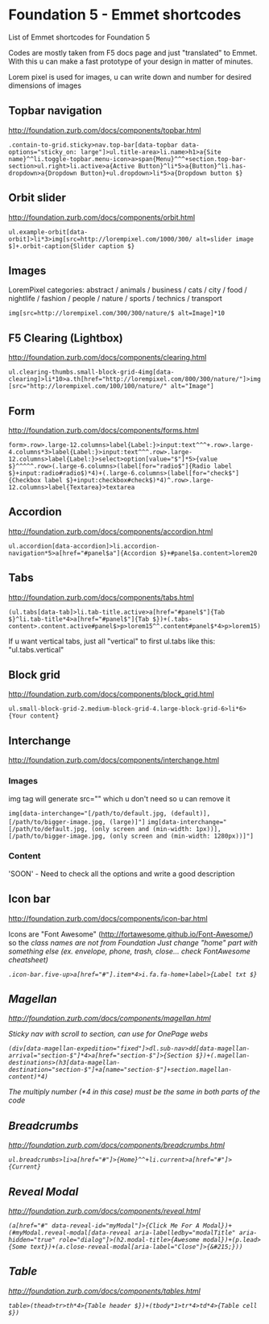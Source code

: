 # Foundation 5 - Emmet shortcodes
List of Emmet shortcodes for Foundation 5

Codes are mostly taken from F5 docs page and just "translated" to Emmet. With this u can make a fast prototype of your design in matter of minutes.

Lorem pixel is used for images, u can write down and number for desired dimensions of images


## Topbar navigation

http://foundation.zurb.com/docs/components/topbar.html

`.contain-to-grid.sticky>nav.top-bar[data-topbar data-options="sticky_on: large"]>ul.title-area>li.name>h1>a{Site name}^^li.toggle-topbar.menu-icon>a>span{Menu}^^^+section.top-bar-section>ul.right>li.active>a{Active Button}^li*5>a{Button}^li.has-dropdown>a{Dropdown Button}+ul.dropdown>li*5>a{Dropdown button $}`

## Orbit slider

http://foundation.zurb.com/docs/components/orbit.html

`ul.example-orbit[data-orbit]>li*3>img[src=http://lorempixel.com/1000/300/ alt=slider image $]+.orbit-caption{Slider caption $}`

## Images

LoremPixel categories: abstract / animals / business / cats / city / food / nightlife / fashion / people / nature / sports / technics / transport

`img[src=http://lorempixel.com/300/300/nature/$ alt=Image]*10`

## F5 Clearing (Lightbox)

http://foundation.zurb.com/docs/components/clearing.html

`ul.clearing-thumbs.small-block-grid-4img[data-clearing]>li*10>a.th[href="http://lorempixel.com/800/300/nature/"]>img[src="http://lorempixel.com/100/100/nature/" alt="Image"]`

## Form

http://foundation.zurb.com/docs/components/forms.html

`form>.row>.large-12.columns>label{Label:}>input:text^^^+.row>.large-4.columns*3>label{Label:}>input:text^^^.row>.large-12.columns>label{Label:}>select>option[value="$"]*5>{value $}^^^^^.row>(.large-6.columns>(label[for="radio$"]{Radio label $}+input:radio#radio$)*4)+(.large-6.columns>(label[for="check$"]{Checkbox label $}+input:checkbox#check$)*4)^.row>.large-12.columns>label{Textarea}>textarea`

## Accordion

http://foundation.zurb.com/docs/components/accordion.html

`ul.accordion[data-accordion]>li.accordion-navigation*5>a[href="#panel$a"]{Accordion $}+#panel$a.content>lorem20`

## Tabs

http://foundation.zurb.com/docs/components/tabs.html

`(ul.tabs[data-tab]>li.tab-title.active>a[href="#panel$"]{Tab $}^li.tab-title*4>a[href="#panel$"]{Tab $})+(.tabs-content>.content.active#panel$>p>lorem15^^.content#panel$*4>p>lorem15)`

If u want vertical tabs, just all "vertical" to first ul.tabs like this:  "ul.tabs.vertical"

## Block grid

http://foundation.zurb.com/docs/components/block_grid.html

`ul.small-block-grid-2.medium-block-grid-4.large-block-grid-6>li*6>{Your content}`

## Interchange

http://foundation.zurb.com/docs/components/interchange.html

### Images

img tag will generate src="" which u don't need so u can remove it

`img[data-interchange="[/path/to/default.jpg, (default)], [/path/to/bigger-image.jpg, (large)]"]`
`img[data-interchange="[/path/to/default.jpg, (only screen and (min-width: 1px))], [/path/to/bigger-image.jpg, (only screen and (min-width: 1280px))]"]`

### Content

'SOON' - Need to check all the options and write a good description


## Icon bar

http://foundation.zurb.com/docs/components/icon-bar.html

Icons are "Font Awesome" (http://fortawesome.github.io/Font-Awesome/) so the <i> class names are not from Foundation
Just change "home" part with something else (ex. envelope, phone, trash, close... check FontAwesome cheatsheet)

`.icon-bar.five-up>a[href="#"].item*4>i.fa.fa-home+label>{Label txt $}`


## Magellan 

http://foundation.zurb.com/docs/components/magellan.html

Sticky nav with scroll to section, can use for OnePage webs

`(div[data-magellan-expedition="fixed"]>dl.sub-nav>dd[data-magellan-arrival="section-$"]*4>a[href="section-$"]>{Section $})+(.magellan-destinations>(h3[data-magellan-destination="section-$"]+a[name="section-$"]+section.magellan-content)*4)`

The multiply number (*4 in this case) must be the same in both parts of the code


## Breadcrumbs

http://foundation.zurb.com/docs/components/breadcrumbs.html

`ul.breadcrumbs>li>a[href="#"]>{Home}^^+li.current>a[href="#"]>{Current}`


## Reveal Modal

http://foundation.zurb.com/docs/components/reveal.html

`(a[href="#" data-reveal-id="myModal"]>{Click Me For A Modal})+(#myModal.reveal-modal[data-reveal aria-labelledby="modalTitle" aria-hidden="true" role="dialog"]>(h2.modal-title>{Awesome modal})+(p.lead>{Some text})+(a.close-reveal-modal[aria-label="Close"]>{&#215;}))`


## Table

http://foundation.zurb.com/docs/components/tables.html

`table>(thead>tr>th*4>{Table header $})+(tbody*1>tr*4>td*4>{Table cell $})`
